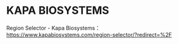 # KAPA BIOSYSTEMS

Region Selector - Kapa Biosystems：https://www.kapabiosystems.com/region-selector/?redirect=%2F
